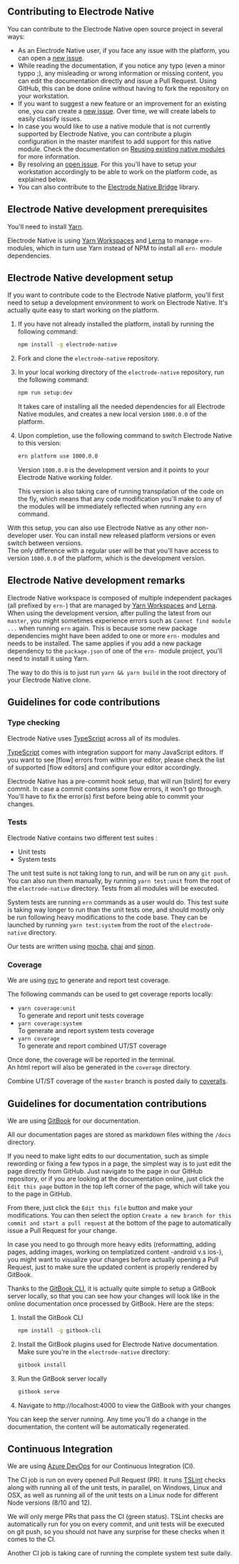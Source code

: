 ## Contributing to Electrode Native

You can contribute to the Electrode Native open source project in several ways:

- As an Electrode Native user, if you face any issue with the platform, you can open a [new issue].
- While reading the documentation, if you notice any typo (even a minor typpo ;), any misleading or wrong information or missing content, you can edit the documentation directly and issue a Pull Request. Using GitHub, this can be done online without having to fork the repository on your workstation.
- If you want to suggest a new feature or an improvement for an existing one, you can create a [new issue]. Over time, we will create labels to easily classify issues.
- In case you would like to use a native module that is not currently supported by Electrode Native, you can contribute a plugin configuration in the master manifest to add support for this native module. Check the documentation on [Reusing existing native modules](https://native.electrode.io/reference/index-3#reusing-existing-native-modules) for more information.
- By resolving an [open issue]. For this you'll have to setup your workstation accordingly to be able to work on the platform code, as explained below.
- You can also contribute to the [Electrode Native Bridge] library.

## Electrode Native development prerequisites

You'll need to install [Yarn][3].

Electrode Native is using [Yarn Workspaces][1] and [Lerna][2] to manage `ern-` modules, which in turn use Yarn instead of NPM to install all `ern-` module dependencies.

## Electrode Native development setup

If you want to contribute code to the Electrode Native platform, you'll first need to setup a development environment to work on Electrode Native. It's actually quite easy to start working on the platform.

1. If you have not already installed the platform, install by running the following command:

    ```bash
    npm install -g electrode-native
    ```

1. Fork and clone the `electrode-native` repository.

1. In your local working directory of the `electrode-native` repository, run the following command:

    ```bash
    npm run setup:dev
    ```

   It takes care of installing all the needed dependencies for all Electrode Native modules, and creates a new local version `1000.0.0` of the platform.

1. Upon completion, use the following command to switch Electrode Native to this version:  

    ```bash
    ern platform use 1000.0.0
    ```

    Version `1000.0.0` is the development version and it points to your Electrode Native working folder.

    This version is also taking care of running transpilation of the code on the fly, which means that any code modification you'll make to any of the modules will be immediately reflected when running any `ern` command.

With this setup, you can also use Electrode Native as any other non-developer user. You can install new released platform versions or even switch between versions.  
The only difference with a regular user will be that you'll have access to version `1000.0.0` of the platform, which is the development version.

## Electrode Native development remarks

Electrode Native workspace is composed of multiple independent packages (all prefixed by `ern-`) that are managed by [Yarn Workspaces][1] and [Lerna][2].
When using the development version, after pulling the latest from our `master`, you might sometimes experience errors such as `Cannot find module ...` when running `ern` again. This is because some new package dependencies might have been added to one or more `ern-` modules and needs to be installed. The same applies if you add a new package dependency to the `package.json` of one of the `ern-` module project, you'll need to install it using Yarn.

The way to do this is to just run `yarn && yarn build` in the root directory of your Electrode Native clone.

## Guidelines for code contributions

### Type checking

Electrode Native uses [TypeScript] across all of its modules.

[TypeScript] comes with integration support for many JavaScript editors. If you want to see [flow] errors from within your editor, please check the list of supported [flow editors] and configure your editor accordingly.

Electrode Native has a pre-commit hook setup, that will run [tslint] for every commit. In case a commit contains some flow errors, it won't go through. You'll have to fix the error(s) first before being able to commit your changes.

### Tests

Electrode Native contains two different test suites :
- Unit tests
- System tests

The unit test suite is not taking long to run, and will be run on any `git push`. You can also run them manually, by running `yarn test:unit` from the root of the `electrode-native` directory. Tests from all modules will be executed.

System tests are running `ern` commands as a user would do. This test suite is taking way longer to run than the unit tests one, and should mostly only be run following heavy modifications to the code base. They can be launched by running `yarn test:system` from the root of the `electrode-native` directory.

Our tests are written using [mocha], [chai] and [sinon].

### Coverage

We are using [nyc][5] to generate and report test coverage.

The following commands can be used to get coverage reports locally:

- `yarn coverage:unit`\
To generate and report unit tests coverage
- `yarn coverage:system`\
To generate and report system tests coverage
- `yarn coverage`\
To generate and report combined UT/ST coverage

Once done, the coverage will be reported in the terminal.\
An html report will also be generated in the `coverage` directory.

Combine UT/ST coverage of the `master` branch is posted daily to [coveralls][6].

## Guidelines for documentation contributions

We are using [GitBook] for our documentation.  

All our documentation pages are stored as markdown files withing the `/docs` directory.

If you need to make light edits to our documentation, such as simple rewording or fixing a few typos in a page, the simplest way is to just edit the page directly from GitHub. Just navigate to the page in our GitHub repository, or if you are looking at the documentation online, just click the `Edit this page` button in the top left corner of the page, which will take you to the page in GitHub.  

From there, just click the `Edit this file` button and make your modifications. You can then select the option `Create a new branch for this commit and start a pull request` at the bottom of the page to automatically issue a Pull Request for your change.

In case you need to go through more heavy edits (reformatting, adding pages, adding images, working on templatized content -android v.s ios-), you might want to visualize your changes before actually opening a Pull Request, just to make sure the updated content is properly rendered by GitBook.

Thanks to the [GitBook CLI], it is actually quite simple to setup a GitBook server locally, so that you can see how your changes will look like in the online documentation once processed by GitBook. Here are the steps:

1. Install the GitBook CLI

    ```sh
    npm install -g gitbook-cli
    ```

1. Install the GitBook plugins used for Electrode Native documentation. Make sure you’re in the `electrode-native` directory:

    ```sh
    gitbook install
    ```

1. Run the GitBook server locally

    ```sh
    gitbook serve
    ```

1. Navigate to http://localhost:4000 to view the GitBook with your changes

You can keep the server running. Any time you'll do a change in the documentation, the content will be automatically regenerated.

## Continuous Integration

We are using [Azure DevOps] for our Continuous Integration (CI).

The CI job is run on every opened Pull Request (PR). It runs [TSLint][4] checks along with running all of the unit tests, in parallel, on Windows, Linux and OSX, as well as running all of the unit tests on a Linux node for different Node versions (8/10 and 12).

We will only merge PRs that pass the CI (green status). TSLint checks are automatically run for you on every commit, and unit tests will be executed on git push, so you should not have any surprise for these checks when it comes to the CI.

Another CI job is taking care of running the complete system test suite daily.

[Azure DevOps]: https://dev.azure.com/ElectrodeNative/Electrode%20Native/_build?definitionId=1&_a=summary

[new issue]: https://github.com/electrode-io/electrode-native/issues/new

[open issue]: https://github.com/electrode-io/electrode-native/issues

[Electrode Native Bridge]:https://github.com/electrode-io/react-native-electrode-bridge

[CLI]: https://github.com/electrode-io/electrode-native/blob/master/docs/platform-parts/cli.md#ern-local-client

[editor plugins]: https://standardjs.com/awesome.html#editor-plugins

[TypeScript]: http://www.typescriptlang.org/

[mocha]: https://mochajs.org/

[chai]: http://chaijs.com/

[sinon]: http://sinonjs.org/

[gitbook]: https://www.gitbook.com

[gitbook cli]: https://github.com/GitbookIO/gitbook-cli

[1]: https://yarnpkg.com/lang/en/docs/workspaces/
[2]: https://github.com/lerna/lerna
[3]: https://github.com/yarnpkg/yarn
[4]: https://palantir.github.io/tslint/
[5]: https://github.com/istanbuljs/nyc
[6]: https://coveralls.io/github/electrode-io/electrode-native
